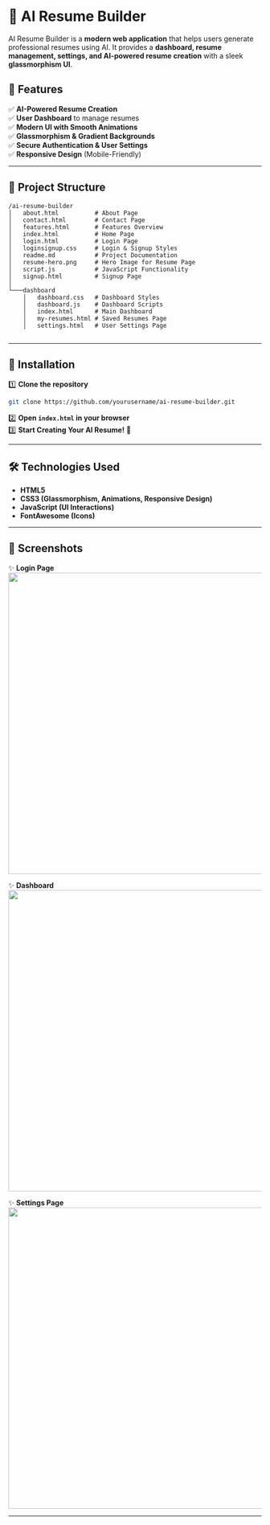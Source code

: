 # 🚀 AI Resume Builder  

AI Resume Builder is a **modern web application** that helps users generate professional resumes using AI. It provides a **dashboard, resume management, settings, and AI-powered resume creation** with a sleek **glassmorphism UI**.

## 🌟 Features  
✅ **AI-Powered Resume Creation**  
✅ **User Dashboard** to manage resumes  
✅ **Modern UI with Smooth Animations**  
✅ **Glassmorphism & Gradient Backgrounds**  
✅ **Secure Authentication & User Settings**  
✅ **Responsive Design** (Mobile-Friendly)  

---

## 📂 Project Structure  
```
/ai-resume-builder  
│   about.html          # About Page  
│   contact.html        # Contact Page  
│   features.html       # Features Overview  
│   index.html          # Home Page  
│   login.html          # Login Page  
│   loginsignup.css     # Login & Signup Styles  
│   readme.md           # Project Documentation  
│   resume-hero.png     # Hero Image for Resume Page  
│   script.js           # JavaScript Functionality  
│   signup.html         # Signup Page  
│  
└───dashboard  
    │   dashboard.css   # Dashboard Styles  
    │   dashboard.js    # Dashboard Scripts  
    │   index.html      # Main Dashboard  
    │   my-resumes.html # Saved Resumes Page  
    │   settings.html   # User Settings Page  
 
```

---

## 📜 Installation  
1️⃣ **Clone the repository**  
```bash
git clone https://github.com/yourusername/ai-resume-builder.git
```
2️⃣ **Open `index.html` in your browser**  
3️⃣ **Start Creating Your AI Resume!** 🎉  

---

## 🛠️ Technologies Used  
- **HTML5**  
- **CSS3 (Glassmorphism, Animations, Responsive Design)**  
- **JavaScript (UI Interactions)**  
- **FontAwesome (Icons)**  

---

## 📸 Screenshots  
✨ **Login Page**  
<img src="screenshots/login.png" width="600">  

✨ **Dashboard**  
<img src="screenshots/dashboard.png" width="600">  

✨ **Settings Page**  
<img src="screenshots/settings.png" width="600">  

---